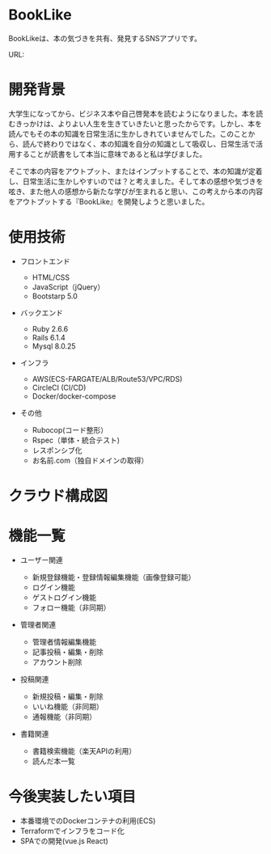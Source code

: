 # BookLike
BookLikeは、本の気づきを共有、発見するSNSアプリです。

URL:

# 開発背景

 大学生になってから、ビジネス本や自己啓発本を読むようになりました。本を読むきっかけは、よりよい人生を生きていきたいと思ったからです。しかし、本を読んでもその本の知識を日常生活に生かしきれていませんでした。このことから、読んで終わりではなく、本の知識を自分の知識として吸収し、日常生活で活用することが読書をして本当に意味であると私は学びました。
 
 
 そこで本の内容をアウトプット、またはインプットすることで、本の知識が定着し、日常生活に生かしやすいのでは？と考えました。そして本の感想や気づきを呟き、また他人の感想から新たな学びが生まれると思い、この考えから本の内容をアウトプットする『BookLike』を開発しようと思いました。


# 使用技術

* フロントエンド
  - HTML/CSS
  - JavaScript（jQuery）
  - Bootstarp 5.0

* バックエンド
  - Ruby 2.6.6
  - Rails 6.1.4
  - Mysql 8.0.25
 
* インフラ
  - AWS(ECS-FARGATE/ALB/Route53/VPC/RDS)
  - CircleCI (CI/CD)
  - Docker/docker-compose

* その他
    * Rubocop(コード整形）
    * Rspec（単体・統合テスト)
    * レスポンシブ化
    * お名前.com（独自ドメインの取得）

# クラウド構成図

# 機能一覧
* ユーザー関連
    * 新規登録機能・登録情報編集機能（画像登録可能）
    * ログイン機能
    * ゲストログイン機能
    * フォロー機能（非同期）
   
* 管理者関連
    * 管理者情報編集機能
    * 記事投稿・編集・削除
    * アカウント削除
    
* 投稿関連
    * 新規投稿・編集・削除
    * いいね機能（非同期）
    * 通報機能（非同期）

* 書籍関連
    * 書籍検索機能（楽天APIの利用）
    * 読んだ本一覧


# 今後実装したい項目

* 本番環境でのDockerコンテナの利用(ECS)
* Terraformでインフラをコード化
* SPAでの開発(vue.js React)


